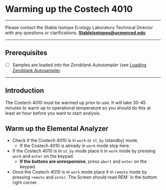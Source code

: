 # Warming up the Costech 4010

***

Please contact the Stable Isotope Ecology Laboratory Technical Director with any questions or clarifications. **StableIsotopes@ucmerced.edu**

***

## Prerequisites

- [ ] Samples are loaded into the *Zeroblank Autosampler* (see [Loading Zeroblank Autosampler](). 
*** 

## Introduction

The Costech 4010 must be warmed up prior to use. It will take 30-45 minutes to warm up to operational temperature so you should do this at least an hour before you want to start analysis.

## Warm up the Elemental Analyzer

* Check if the Costech 4010 is in `work` or `st_by` (standby) mode.
    * If the Costech 4010 is already in `work` mode stop here. 
* If the Costech 4010 is in `st_by` mode place it in `work` mode by pressing `work` and `enter` on the keypad.
    * **If the buttons are unresponsive**, press `abort` and `enter` on the keypad.
* Once the Costech 4010 is in `work` mode place it in `remote` mode by pressing `remote` and `enter`. The Screen should read REM` in the bottom right corner.